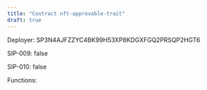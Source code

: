 ```yaml
---
title: "Contract nft-approvable-trait"
draft: true
---
```

Deployer: SP3N4AJFZZYC4BK99H53XP8KDGXFGQ2PRSQP2HGT6

SIP-009: false

SIP-010: false

Functions:

